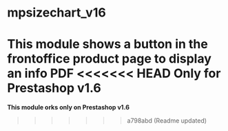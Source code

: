# mpsizechart_v16

This module shows a button in the frontoffice product page to display an info PDF
<<<<<<< HEAD
Only for Prestashop v1.6
=======

**This module orks only on Prestashop v1.6**
>>>>>>> a798abd (Readme updated)
